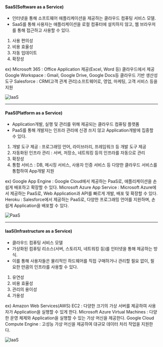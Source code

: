 #### SaaS(Software as a Service)
- 인터넷을 통해 소프트웨어 애플리케이션을 제공하는 클라우드 컴퓨팅 서비스 모델.
- SaaS를 통해 사용자는 애플리케이션을 로컬 컴퓨터에 설치하지 않고, 웹 브라우저를 통해 접근하고 사용할 수 있다.
1) 사용 편의성
2) 비용 효율성
3) 자동 업데이트
4) 확장성

ex) Microsoft 365 : Office Application 제공(Excel, Word 등) 클라우드에서 제공 
    Google Workspace : Gmail, Google Drive, Google Docs등 클라우드 기반 생산성 도구 
    Salesforce : CRM(고객 관계 관리)소프트웨어로, 영업, 마케팅, 고객 서비스 등을 지원 

![IaaS](https://github.com/user-attachments/assets/9895c798-b879-45e7-affa-e4b9c7360478)

---
#### PaaS(Platform as a Service) 
- Application개발, 실행 및 관리를 위해 제공되는 클라우드 컴퓨팅 플랫폼
- PaaS를 통해 개발자는 인프라 관리에 신경 쓰지 않고 Application개발에 집중할 수 있다.
1) 개발 도구 제공 : 프로그래밍 언어, 라이브러리, 프레임워크 등 개발 도구 제공 
2) 자동화된 인프라 관리 : 서버, 저장소, 네트워킹 등의 인프라를 자동으로 관리
3) 확장성 
4) 통합 서비스 : DB, 메시징 서비스, 사용자 인증 서비스 등 다양한 클라우드 서비스를 통합하여 App개발 지원

ex) Google App Engine : Google Cloud에서 제공하는 PaaS로, 애플리케이션을 손쉽게 배포하고 확장할 수 있다. 
    Microsoft Azure App Service : Microsoft Azure에서 제공하는 PaaS로, Web Application과 API를 빠르게 개발, 배포 및 확장할 수 있다.
    Heroku : Salesforce에서 제공하는 PaaS로, 다양한 프로그래밍 언어를 지원하며, 손쉽게 Application을 배포할 수 있다. 

![PaaS](https://github.com/user-attachments/assets/2614ae56-56ab-499a-8840-8d0b54569e5f)

---
#### IaaS(Infrastructure as a Service)
- 클라우드 컴퓨팅 서비스 모델
- 가상화된 컴퓨팅 리소스(서버, 스토리지, 네트워킹 등)를 인터넷을 통해 제공하는 방식.
- 이를 통해 사용자들은 물리적인 하드웨어를 직접 구매하거나 관리할 필요 없이, 필요한 만큼의 인프라를 사용할 수 있다.
1) 유연성
2) 비용 효율성
3) 관리의 용이성
4) 가용성

ex) Amazon Web Services(AWS) EC2 : 다양한 크기의 가상 서버를 제공하여 사용자가 Application을 실행할 수 있게 한다.
    Microsoft Azure Virtual Machines : 다양한 운영 체제와 Application을 실행할 수 있는 가상 머신을 제공한다. 
    Google Cloud Compute Engine : 고성능 가상 머신을 제공하여 대규모 데이터 처리 작업을 지원한다. 

![IaaS](https://github.com/user-attachments/assets/1196b30f-f176-4902-8e48-d880b33252e4)

